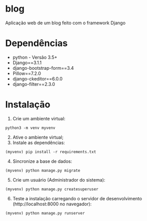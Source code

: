# blog
Aplicação web de um blog feito com o framework Django

# Dependências
- python - Versão 3.5+
- Django==3.1.1
- django-bootstrap-form==3.4
- Pillow==7.2.0
- django-ckeditor==6.0.0
- django-filter==2.3.0

# Instalação
1. Crie um ambiente virtual:
```
python3 -m venv myvenv
```
2. Ative o ambiente virtual;
3. Instale as dependências:
```
(myvenv) pip install -r requirements.txt
```
4. Sincronize a base de dados:
```
(myvenv) python manage.py migrate
```
5. Crie um usuário (Administrador do sistema):
```
(myvenv) python manage.py createsuperuser
```
6. Teste a instalação carregando o servidor de desenvolvimento (http://localhost:8000 no navegador):
```
(myvenv) python manage.py runserver
```